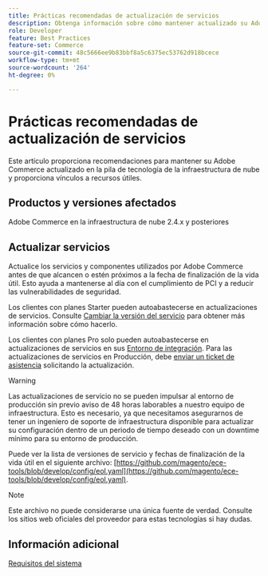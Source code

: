```yaml
---
title: Prácticas recomendadas de actualización de servicios
description: Obtenga información sobre cómo mantener actualizado su Adobe Commerce en la pila de tecnología de infraestructura en la nube.
role: Developer
feature: Best Practices
feature-set: Commerce
source-git-commit: 48c5666ee9b83bbf8a5c6375ec53762d918bcece
workflow-type: tm+mt
source-wordcount: '264'
ht-degree: 0%

---
```



# Prácticas recomendadas de actualización de servicios

Este artículo proporciona recomendaciones para mantener su Adobe Commerce actualizado en la pila de tecnología de la infraestructura de nube y proporciona vínculos a recursos útiles.

## Productos y versiones afectados

Adobe Commerce en la infraestructura de nube 2.4.x y posteriores

## Actualizar servicios

Actualice los servicios y componentes utilizados por Adobe Commerce antes de que alcancen o estén próximos a la fecha de finalización de la vida útil. Esto ayuda a mantenerse al día con el cumplimiento de PCI y a reducir las vulnerabilidades de seguridad.

Los clientes con planes Starter pueden autoabastecerse en actualizaciones de servicios. Consulte [Cambiar la versión del servicio](https://devdocs.magento.com/cloud/project/services.html#change-service-version) para obtener más información sobre cómo hacerlo.

Los clientes con planes Pro solo pueden autoabastecerse en actualizaciones de servicios en sus [Entorno de integración](https://experienceleague.adobe.com/docs/commerce-knowledge-base/kb/announcements/commerce-announcements/integration-environment-enhancement-request-pro-and-starter.md). Para las actualizaciones de servicios en Producción, debe [enviar un ticket de asistencia](https://experienceleague.adobe.com/docs/commerce-knowledge-base/kb/help-center-guide/magento-help-center-user-guide.html#submit-ticket) solicitando la actualización.

>[!WARNING]
>
>Las actualizaciones de servicio no se pueden impulsar al entorno de producción sin previo aviso de 48 horas laborables a nuestro equipo de infraestructura. Esto es necesario, ya que necesitamos asegurarnos de tener un ingeniero de soporte de infraestructura disponible para actualizar su configuración dentro de un periodo de tiempo deseado con un downtime mínimo para su entorno de producción.

Puede ver la lista de versiones de servicio y fechas de finalización de la vida útil en el siguiente archivo: [https://github.com/magento/ece-tools/blob/develop/config/eol.yaml](https://github.com/magento/ece-tools/blob/develop/config/eol.yaml).

>[!NOTE]
>
>Este archivo no puede considerarse una única fuente de verdad. Consulte los sitios web oficiales del proveedor para estas tecnologías si hay dudas.

## Información adicional

[Requisitos del sistema](../../../installation/system-requirements.md)
